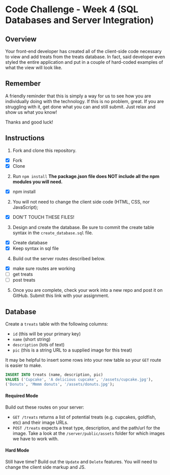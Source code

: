# Code Challenge - Week 4 (SQL Databases and Server Integration)

## Overview

Your front-end developer has created all of the client-side code necessary to view and add treats from the treats database. In fact, said developer even styled the entire application and put in a couple of hard-coded examples of what the view will look like.


## Remember
A friendly reminder that this is simply a way for us to see how you are individually doing with the technology. If this is no problem, great. If you are struggling with it, get done what you can and still submit. Just relax and show us what you know!

Thanks and good luck!


## Instructions

1. Fork and clone this repository.
- [x] Fork
- [x] Clone
2. Run `npm install` **The package.json file does NOT include all the npm modules you will need.**
- [x] npm install
2. You will not need to change the client side code (HTML, CSS, nor JavaScript);
- [x] DON'T TOUCH THESE FILES!
3. Design and create the database. Be sure to commit the create table syntax in the `create_database.sql` file.
- [x] Create database
- [x] Keep syntax in sql file
4. Build out the server routes described below.
- [x] make sure routes are working
- [ ] get treats
- [ ] post treats
5. Once you are complete, check your work into a new repo and post it on GitHub. Submit this link with your assignment.

## Database

Create a `treats` table with the following columns:

* `id` (this will be your primary key)
* `name` (short string)
* `description` (lots of text)
* `pic` (this is a string URL to a supplied image for this treat)

It may be helpful to insert some rows into your new table so your `GET` route is easier to make.

```SQL
INSERT INTO treats (name, description, pic)
VALUES ('Cupcake', 'A delicious cupcake', '/assets/cupcake.jpg'),
('Donuts', 'Mmmm donuts', '/assets/donuts.jpg');
```

#### Required Mode

Build out these routes on your server:

* `GET /treats` returns a list of potential treats (e.g. cupcakes, goldfish, etc) and their image URLs.
* `POST /treats` expects a treat type, description, and the path/url for the image. Take a look at the `/server/public/assets` folder for which images we have to work with.

#### Hard Mode

Still have time? Build out the `Update` and `Delete` features. You will need to change the client side markup and JS.
